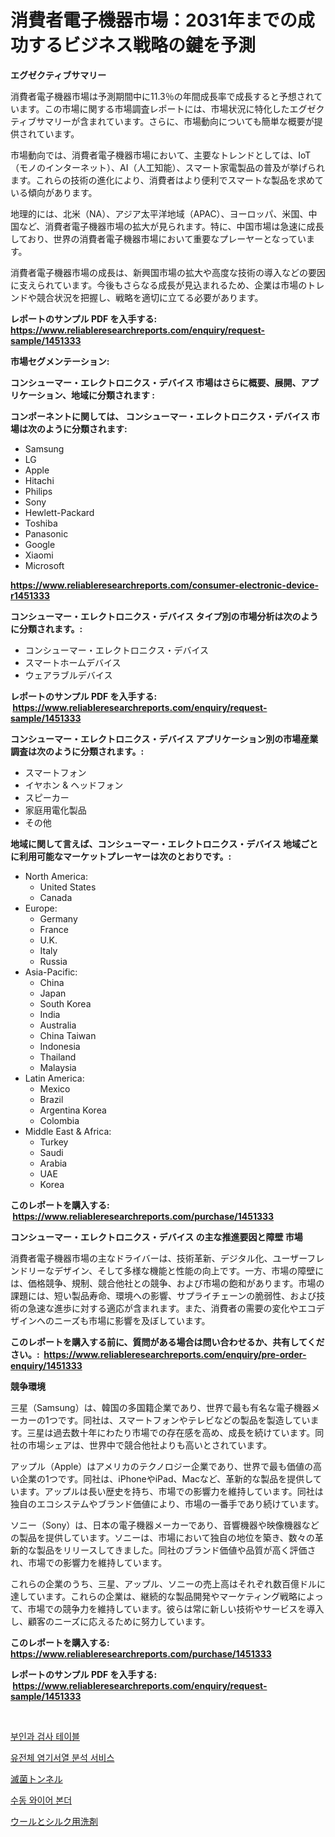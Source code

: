 <p><h1>消費者電子機器市場：2031年までの成功するビジネス戦略の鍵を予測</h1></p><p><strong>エグゼクティブサマリー</strong></p>
<p><p>消費者電子機器市場は予測期間中に11.3％の年間成長率で成長すると予想されています。この市場に関する市場調査レポートには、市場状況に特化したエグゼクティブサマリーが含まれています。さらに、市場動向についても簡単な概要が提供されています。</p><p>市場動向では、消費者電子機器市場において、主要なトレンドとしては、IoT（モノのインターネット）、AI（人工知能）、スマート家電製品の普及が挙げられます。これらの技術の進化により、消費者はより便利でスマートな製品を求めている傾向があります。</p><p>地理的には、北米（NA）、アジア太平洋地域（APAC）、ヨーロッパ、米国、中国など、消費者電子機器市場の拡大が見られます。特に、中国市場は急速に成長しており、世界の消費者電子機器市場において重要なプレーヤーとなっています。</p><p>消費者電子機器市場の成長は、新興国市場の拡大や高度な技術の導入などの要因に支えられています。今後もさらなる成長が見込まれるため、企業は市場のトレンドや競合状況を把握し、戦略を適切に立てる必要があります。</p></p>
<p><strong>レポートのサンプル PDF を入手する: <a href="https://www.reliableresearchreports.com/enquiry/request-sample/1451333">https://www.reliableresearchreports.com/enquiry/request-sample/1451333</a></strong></p>
<p><strong>市場セグメンテーション:</strong></p>
<p><strong> コンシューマー・エレクトロニクス・デバイス 市場はさらに概要、展開、アプリケーション、地域に分類されます :</strong></p>
<p><strong>コンポーネントに関しては、 コンシューマー・エレクトロニクス・デバイス 市場は次のように分類されます: &nbsp;</strong></p>
<p><ul><li>Samsung</li><li>LG</li><li>Apple</li><li>Hitachi</li><li>Philips</li><li>Sony</li><li>Hewlett-Packard</li><li>Toshiba</li><li>Panasonic</li><li>Google</li><li>Xiaomi</li><li>Microsoft</li></ul></p>
<p><strong><a href="https://www.reliableresearchreports.com/consumer-electronic-device-r1451333">https://www.reliableresearchreports.com/consumer-electronic-device-r1451333</a></strong></p>
<p><strong> コンシューマー・エレクトロニクス・デバイス タイプ別の市場分析は次のように分類されます。:</strong></p>
<p><ul><li>コンシューマー・エレクトロニクス・デバイス</li><li>スマートホームデバイス</li><li>ウェアラブルデバイス</li></ul></p>
<p><strong>レポートのサンプル PDF を入手する: &nbsp;<a href="https://www.reliableresearchreports.com/enquiry/request-sample/1451333">https://www.reliableresearchreports.com/enquiry/request-sample/1451333</a></strong></p>
<p><strong> コンシューマー・エレクトロニクス・デバイス アプリケーション別の市場産業調査は次のように分類されます。:</strong></p>
<p><ul><li>スマートフォン</li><li>イヤホン & ヘッドフォン</li><li>スピーカー</li><li>家庭用電化製品</li><li>その他</li></ul></p>
<p><strong>地域に関して言えば、コンシューマー・エレクトロニクス・デバイス 地域ごとに利用可能なマーケットプレーヤーは次のとおりです。:</strong></p>
<p><ul>
    <li>
        North America:
        <ul>
            <li>United States</li>
            <li>Canada</li>
        </ul>
    </li>
    <li>
        Europe:
        <ul>
            <li>Germany</li>
            <li>France</li>
            <li>U.K.</li>
            <li>Italy</li>
            <li>Russia</li>
        </ul>
    </li>
    <li>
        Asia-Pacific:
        <ul>
            <li>China</li>
            <li>Japan</li>
            <li>South Korea</li>
            <li>India</li>
            <li>Australia</li>
            <li>China Taiwan</li>
            <li>Indonesia</li>
            <li>Thailand</li>
            <li>Malaysia</li>
        </ul>
    </li>
    <li>
        Latin America:
        <ul>
            <li>Mexico</li>
            <li>Brazil</li>
            <li>Argentina Korea</li>
            <li>Colombia</li>
        </ul>
    </li>
    <li>
        Middle East & Africa:
        <ul>
            <li>Turkey</li>
            <li>Saudi</li>
            <li>Arabia</li>
            <li>UAE</li>
            <li>Korea</li>
        </ul>
    </li>
    </ul></p>
<p><strong>このレポートを購入する: &nbsp;<a href="https://www.reliableresearchreports.com/purchase/1451333">https://www.reliableresearchreports.com/purchase/1451333</a></strong></p>
<p><strong>コンシューマー・エレクトロニクス・デバイス の主な推進要因と障壁 市場</strong></p>
<p><p>消費者電子機器市場の主なドライバーは、技術革新、デジタル化、ユーザーフレンドリーなデザイン、そして多様な機能と性能の向上です。一方、市場の障壁には、価格競争、規制、競合他社との競争、および市場の飽和があります。市場の課題には、短い製品寿命、環境への影響、サプライチェーンの脆弱性、および技術の急速な進歩に対する適応が含まれます。また、消費者の需要の変化やエコデザインへのニーズも市場に影響を及ぼしています。</p></p>
<p><strong>このレポートを購入する前に、質問がある場合は問い合わせるか、共有してください。:&nbsp; <a href="https://www.reliableresearchreports.com/enquiry/pre-order-enquiry/1451333">https://www.reliableresearchreports.com/enquiry/pre-order-enquiry/1451333</a></strong></p>
<p><strong>競争環境</strong></p>
<p><p>三星（Samsung）は、韓国の多国籍企業であり、世界で最も有名な電子機器メーカーの1つです。同社は、スマートフォンやテレビなどの製品を製造しています。三星は過去数十年にわたり市場での存在感を高め、成長を続けています。同社の市場シェアは、世界中で競合他社よりも高いとされています。</p><p>アップル（Apple）はアメリカのテクノロジー企業であり、世界で最も価値の高い企業の1つです。同社は、iPhoneやiPad、Macなど、革新的な製品を提供しています。アップルは長い歴史を持ち、市場での影響力を維持しています。同社は独自のエコシステムやブランド価値により、市場の一番手であり続けています。</p><p>ソニー（Sony）は、日本の電子機器メーカーであり、音響機器や映像機器などの製品を提供しています。ソニーは、市場において独自の地位を築き、数々の革新的な製品をリリースしてきました。同社のブランド価値や品質が高く評価され、市場での影響力を維持しています。</p><p>これらの企業のうち、三星、アップル、ソニーの売上高はそれぞれ数百億ドルに達しています。これらの企業は、継続的な製品開発やマーケティング戦略によって、市場での競争力を維持しています。彼らは常に新しい技術やサービスを導入し、顧客のニーズに応えるために努力しています。</p></p>
<p><strong>このレポートを購入する: &nbsp; <a href="https://www.reliableresearchreports.com/purchase/1451333">https://www.reliableresearchreports.com/purchase/1451333</a></strong></p>
<p><strong>レポートのサンプル PDF を入手する: &nbsp;<a href="https://www.reliableresearchreports.com/enquiry/request-sample/1451333">https://www.reliableresearchreports.com/enquiry/request-sample/1451333</a></strong><strong></strong></p>
<p>&nbsp;</p>
<p><p><a href="https://medium.com/@wilsoniehn789562023/%EC%9C%A0%EB%B0%A9%EA%B3%BC%ED%95%99-%EA%B2%80%EC%82%AC%EB%8C%80-%EC%8B%9C%EC%9E%A5-%EC%A1%B0%EC%82%AC-%EB%B3%B4%EA%B3%A0%EC%84%9C-%EA%B7%B8-%EC%97%AD%EC%82%AC-%EB%B0%8F-2024%EB%85%84%EB%B6%80%ED%84%B0-2031%EB%85%84%EA%B9%8C%EC%A7%80%EC%9D%98-%EC%98%88%EC%B8%A1-c99cf9b3d112">부인과 검사 테이블</a></p><p><a href="https://medium.com/@jomosley1999/%EA%B2%8C%EB%86%88-%EC%8B%9C%ED%80%80%EC%8B%B1-%EC%84%9C%EB%B9%84%EC%8A%A4-%EC%8B%9C%EC%9E%A5-%EC%8B%9C%EC%9E%A5-%EC%A0%90%EC%9C%A0%EC%9C%A8-%EC%8B%9C%EC%9E%A5-%EB%8F%99%ED%96%A5-%EA%B7%B8%EB%A6%AC%EA%B3%A0-%EB%AF%B8%EB%9E%98-%EC%84%B1%EC%9E%A5%EC%9D%84-%ED%83%90%EC%83%89%ED%95%98%EB%8B%A4-07be1a608917">유전체 염기서열 분석 서비스</a></p><p><a href="https://medium.com/@christiandickens2005/%E6%AE%BA%E8%8F%8C%E3%83%88%E3%83%B3%E3%83%8D%E3%83%AB%E5%B8%82%E5%A0%B4-2031%E5%B9%B4%E3%81%BE%E3%81%A7%E3%81%AE%E3%83%88%E3%83%AC%E3%83%B3%E3%83%89-%E4%BA%88%E6%B8%AC-%E7%AB%B6%E4%BA%89%E5%88%86%E6%9E%90-e836428fc62b">滅菌トンネル</a></p><p><a href="https://github.com/fernandotryO5lson96765/Market-Research-Report-List-1/blob/main/797220919356.md">수동 와이어 본더</a></p><p><a href="https://medium.com/@lilliandach1969/%E3%82%A6%E3%83%BC%E3%83%AB%E3%81%A8%E3%82%B7%E3%83%AB%E3%82%AF%E7%94%A8%E6%B4%97%E5%89%A4%E5%B8%82%E5%A0%B4-%E5%B8%82%E5%A0%B4%E3%82%B7%E3%82%A7%E3%82%A2-%E5%B8%82%E5%A0%B4%E5%8B%95%E5%90%91-%E5%B0%86%E6%9D%A5%E3%81%AE%E6%88%90%E9%95%B7%E3%82%92%E6%8E%A2%E3%82%8B-f6b0cf03cf1d">ウールとシルク用洗剤</a></p></p>